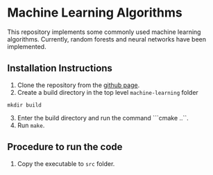 # Machine Learning Algorithms

This repository implements some commonly used machine learning algorithms. Currently, random forests and neural networks have been implemented.

## Installation Instructions

1. Clone the repository from the [github page](https://github.com/nagarajankarthik/machine-learning/tree/main).
2. Create a build directory in the top level `machine-learning` folder

```
mkdir build
```
3. Enter the build directory and run the command ```cmake ..``.
4. Run ```make```.

## Procedure to run the code

1. Copy the executable to ```src``` folder.